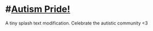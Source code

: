 # #[Autism Pride!](pride.png)
A tiny splash text modification. Celebrate the autistic community <3

